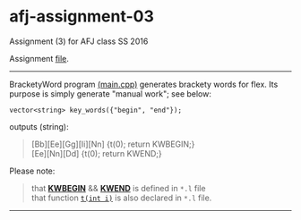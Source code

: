 # afj-assignment-03
Assignment (3) for AFJ class SS 2016

Assignment [file](https://github.com/Kyslik/afj-assignment-03/blob/master/assignment3.pdf).

---

BracketyWord program [(main.cpp)](https://github.com/Kyslik/afj-assignment-03/blob/master/BracketyWord/main.cpp) generates brackety words for flex. Its purpose is simply generate "manual work"; see below:

```
vector<string> key_words({"begin", "end"});
```

outputs (string): 


>[Bb][Ee][Gg][Ii][Nn] {t(0); return KWBEGIN;}  
[Ee][Nn][Dd] {t(0); return KWEND;}

Please note:  
>that [**KWBEGIN**](https://github.com/Kyslik/afj-assignment-03/blob/master/assignment-3/assignment-3.l#L3) && [**KWEND**](https://github.com/Kyslik/afj-assignment-03/blob/master/assignment-3/assignment-3.l#L4) is defined in `*.l` file  
that function [`t(int i)`](https://github.com/Kyslik/afj-assignment-03/blob/master/assignment-3/assignment-3.l#L56) is also declared in `*.l` file.

---
